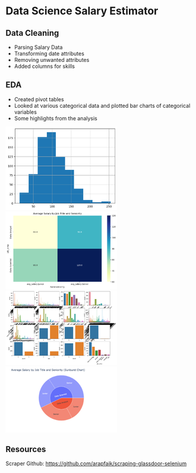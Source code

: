 # Data Science Salary Estimator

## Data Cleaning

- Parsing Salary Data
- Transforming date attributes
- Removing unwanted attributes
- Added columns for skills

## EDA

- Created pivot tables
- Looked at various categorical data and plotted bar charts of categorical variables
- Some highlights from the analysis

<p float="left">
  <img src="Visualizations/avg_sal_hist.png" width="300" />
  <img src="Visualizations/avg_sal_title.png" width="300" /> 
  <img src="Visualizations/countplot_ind.png" width="300" /> 
  <img src="Visualizations/avg_sal_title_pos.png" width="300" />   
</p>

## Resources

Scraper Github: https://github.com/arapfaik/scraping-glassdoor-selenium
